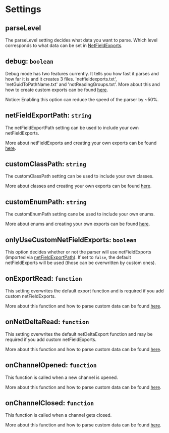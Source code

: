 # Settings

## parseLevel
The parseLevel setting decides what data you want to parse. Which level corresponds to what data can be set in [NetFieldExports](./addOwnExports.md#create-netfieldexports).

## debug: `boolean`
Debug mode has two features currently. It tells you how fast it parses and how far it is and it creates 3 files. 'netfieldexports.txt', 'netGuidToPathName.txt' and 'notReadingGroups.txt'. More about this and how to create custom exports can be found [here](./addOwnExports.md).

Notice: Enabling this option can reduce the speed of the parser by ~50%.

## netFieldExportPath: `string`
The netFieldExportPath setting can be used to include your own netFieldExports.

More about netFieldExports and creating your own exports can be found [here](./addOwnExports.md#create-netfieldexports).

## customClassPath: `string`
The customClassPath setting can be used to include your own classes.

More about classes and creating your own exports can be found [here](./addOwnExports.md#create-classes).

## customEnumPath: `string`
The customEnumPath setting cane be used to include your own enums.

More about enums and creating your own exports can be found [here](./addOwnExports.md#create-enums).

## onlyUseCustomNetFieldExports: `boolean`
This option decides whether or not the parser will use netFieldExports (imported via [netFieldExportPath](#netFieldExportPath)). If set to `false`, the default netFieldExports will be used (those can be overwritten by custom ones).

## onExportRead: `function`
This setting overwrites the default export function and is required if you add custom netFieldExports. 

More about this function and how to parse custom data can be found [here](./addOwnExports.md#custom-on-export-read).

## onNetDeltaRead: `function`
This setting overwrites the default netDeltaExport function and may be required if you add custom netFieldExports. 

More about this function and how to parse custom data can be found [here](./addOwnExports.md#custom-on-export-read).

## onChannelOpened: `function`
This function is called when a new channel is opened. 

More about this function and how to parse custom data can be found [here](./addOwnExports.md).

## onChannelClosed: `function`
This function is called when a channel gets closed. 

More about this function and how to parse custom data can be found [here](./addOwnExports.md).
